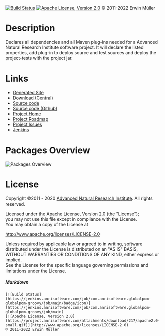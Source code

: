 [![Build Status](https://jenkins.anrisoftware.com/job/com.anrisoftware.globalpom-globalpom-groovy/job/main/badge/icon)](https://jenkins.anrisoftware.com/job/com.anrisoftware.globalpom-globalpom-groovy/job/main)
[![Apache License, Version 2.0](https://project.anrisoftware.com/attachments/download/217/apache2.0-small.gif)](http://www.apache.org/licenses/LICENSE-2.0)
© 2011-2022 Erwin Müller

Description
===========

Declares all dependencies and all Maven plug-ins needed for a Advanced
Natural Research Institute software project. It will declare the listed
properties, add plug-in to deploy source and test sources and deploy the
project-tests with the project jar.

Links
=====

-   [Generated
    Site](https://javadoc.anrisoftware.com/com.anrisoftware.globalpom/globalpom-groovy-parent/4.6.2/index.html)
-   [Download
    (Central)](https://search.maven.org/artifact/com.anrisoftware.globalpom/globalpom-groovy-base/4.6.2/pom)
-   [Source
    code](https://gitea.anrisoftware.com/com.anrisoftware.globalpom/globalpom-groovy)
-   [Source code (Github)](https://github.com/devent/globalpom-groovy)
-   [Project
    Home](https://project.anrisoftware.com/projects/globalpom-groovy)
-   [Project
    Roadmap](https://project.anrisoftware.com/projects/globalpom-groovy/roadmap)
-   [Project
    Issues](https://project.anrisoftware.com/projects/globalpom-groovy/issues)
-   [Jenkins](https://jenkins.anrisoftware.com/job/com.anrisoftware.globalpom-globalpom-groovy/)

Packages Overview
=================

![Packages Overview](https://project.anrisoftware.com/attachments/download/447/packages.svg "Packages Overview")

License
=======

Copyright ©2011 - 2020 [Advanced Natural Research
Institute](https://anrisoftware.com/). All rights reserved.

Licensed under the Apache License, Version 2.0 (the "License");\
you may not use this file except in compliance with the License.\
You may obtain a copy of the License at

http://www.apache.org/licenses/LICENSE-2.0

Unless required by applicable law or agreed to in writing, software\
distributed under the License is distributed on an "AS IS" BASIS,\
WITHOUT WARRANTIES OR CONDITIONS OF ANY KIND, either express or
implied.\
See the License for the specific language governing permissions and\
limitations under the License.

##### Markdown

    [![Build Status](https://jenkins.anrisoftware.com/job/com.anrisoftware.globalpom-globalpom-groovy/job/main/badge/icon)](https://jenkins.anrisoftware.com/job/com.anrisoftware.globalpom-globalpom-groovy/job/main)
    [![Apache License, Version 2.0](https://project.anrisoftware.com/attachments/download/217/apache2.0-small.gif)](http://www.apache.org/licenses/LICENSE-2.0)
    © 2011-2022 Erwin Müller
